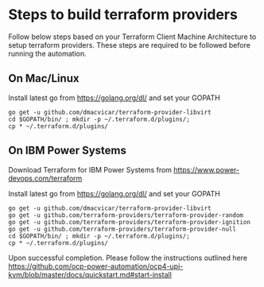 # Steps to build terraform providers

Follow below steps based on your Terraform Client Machine Architecture to setup terraform providers. These steps are required to be followed before running the automation.

## On Mac/Linux
Install latest go from https://golang.org/dl/ and set your GOPATH

```
go get -u github.com/dmacvicar/terraform-provider-libvirt
cd $GOPATH/bin/ ; mkdir -p ~/.terraform.d/plugins/; 
cp * ~/.terraform.d/plugins/

```


## On IBM Power Systems
Download Terraform for IBM Power Systems from https://www.power-devops.com/terraform

Install latest go from https://golang.org/dl/ and set your GOPATH

```
go get -u github.com/dmacvicar/terraform-provider-libvirt
go get -u github.com/terraform-providers/terraform-provider-random
go get -u github.com/terraform-providers/terraform-provider-ignition
go get -u github.com/terraform-providers/terraform-provider-null
cd $GOPATH/bin/ ; mkdir -p ~/.terraform.d/plugins/; 
cp * ~/.terraform.d/plugins/
```

Upon successful completion. Please follow the instructions outlined here
https://github.com/ocp-power-automation/ocp4-upi-kvm/blob/master/docs/quickstart.md#start-install
